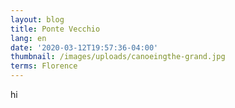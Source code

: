 ```yaml
---
layout: blog
title: Ponte Vecchio
lang: en
date: '2020-03-12T19:57:36-04:00'
thumbnail: /images/uploads/canoeingthe-grand.jpg
terms: Florence
---
```

hi
